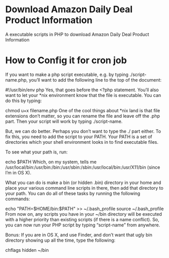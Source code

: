 # Download Amazon Daily Deal Product Information 
A executable scripts in PHP to download Amazon Daily Deal Product Information 


# How to Config it for cron job
If you want to make a php script executable, e.g. by typing ./script-name.php, you’ll want to add the following line to the top of the document:

#!/usr/bin/env php
Yes, that goes before the <?php statement. You’ll also want to let your *nix environment know that the file is executable. You can do this by typing:

chmod u+x filename.php
One of the cool things about *nix land is that file extensions don’t matter, so you can rename the file and leave off the .php part. Then your script will work by typing ./script-name.

But, we can do better. Perhaps you don’t want to type the ./ part either. To fix this, you need to add the script to your PATH. Your PATH is a set of directories which your shell environment looks in to find executable files.

To see what your path is, run:

echo $PATH
Which, on my system, tells me /usr/local/bin:/usr/bin:/bin:/usr/sbin:/sbin:/usr/local/bin:/usr/X11/bin (since I’m in OS X).

What you can do is make a bin (or hidden .bin) directory in your home and place your various command line scripts in there, then add that directory to your path. You can do all of these tasks by running the following commands:

echo "PATH=\$HOME/bin:\$PATH" >> ~/.bash_profile
source ~/.bash_profile
From now on, any scripts you have in your ~/bin directory will be executed with a higher priority than existing scripts (if there is a name conflict). So, you can now run your PHP script by typing “script-name” from anywhere.

Bonus: If you are in OS X, and use Finder, and don’t want that ugly bin directory showing up all the time, type the following:

chflags hidden ~/bin
